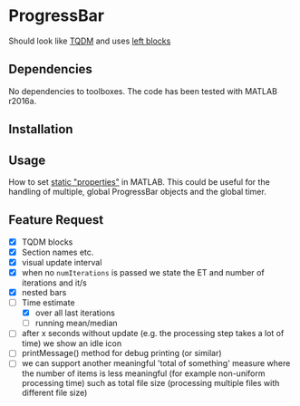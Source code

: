 ProgressBar
=======================

Should look like [TQDM](https://github.com/tqdm/tqdm) and uses [left blocks](http://www.w3schools.com/charsets/ref_utf_block.asp)


Dependencies
-------------------------

No dependencies to toolboxes. The code has been tested with MATLAB r2016a.


Installation
-------------------------


Usage
-------------------------








How to set [static "properties"](http://stackoverflow.com/a/14571266) in MATLAB. This could be useful for the handling of multiple, global ProgressBar objects and the global timer.


Feature Request
----------------------

- [x] TQDM blocks
- [x] Section names etc.
- [x] visual update interval
- [x] when no `numIterations` is passed we state the ET and number of iterations and it/s
- [x] nested bars
- [ ] Time estimate
    - [x] over all last iterations
    - [ ] running mean/median
- [ ] after x seconds without update (e.g. the processing step takes a lot of time) we show an idle icon
- [ ] printMessage() method for debug printing (or similar)
- [ ] we can support another meaningful 'total of something' measure where the number of items is less meaningful (for example non-uniform processing time) such as total file size (processing multiple files with different file size)
